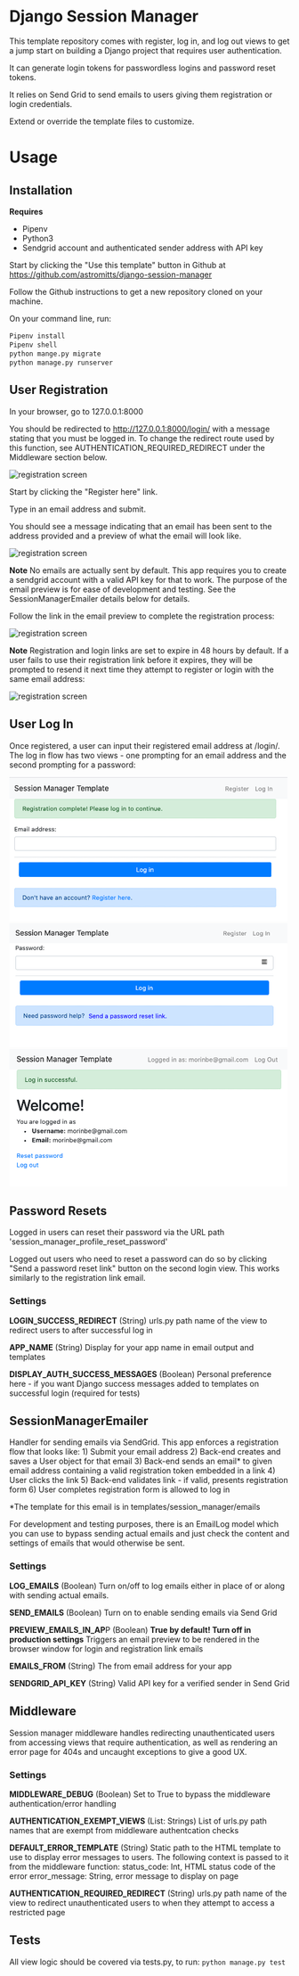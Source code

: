 # Django Session Manager
This template repository comes with register, log in,
and log out views to get a jump start on building a 
Django project that requires user authentication.

It can generate login tokens for passwordless logins 
and password reset tokens. 

It relies on Send Grid to send emails to users giving
them registration or login credentials.

Extend or override the template files to customize.

# Usage

## Installation
**Requires**
 - Pipenv
 - Python3
 - Sendgrid account and authenticated sender address with API key

Start by clicking the "Use this template" button in Github at https://github.com/astromitts/django-session-manager

Follow the Github instructions to get a new repository cloned on your machine.

On your command line, run:

```
Pipenv install
Pipenv shell
python mange.py migrate
python manage.py runserver
```

## User Registration
In your browser, go to 127.0.0.1:8000

You should be redirected to http://127.0.0.1:8000/login/ with a message stating
that you must be logged in. To change the redirect route used by this function,
see AUTHENTICATION_REQUIRED_REDIRECT under the Middleware section below. 

![registration screen](https://raw.githubusercontent.com/astromitts/django-session-manager/main/screenshots/register-1.png)

Start by clicking the "Register here" link.

Type in an email address and submit.

You should see a message indicating that an email has been sent to the address
provided and a preview of what the email will look like. 

![registration screen](https://raw.githubusercontent.com/astromitts/django-session-manager/main/screenshots/register-2.png)

**Note** No emails are actually sent by default. This app requires you to create
a sendgrid account with a valid API key for that to work. The purpose of the email
preview is for ease of development and testing. See the SessionManagerEmailer details
below for details.

Follow the link in the email preview to complete the registration process:

![registration screen](https://raw.githubusercontent.com/astromitts/django-session-manager/main/screenshots/register-3.png)

**Note** Registration and login links are set to expire in 48 hours by default. If a
user fails to use their registration link before it expires, they will be prompted to
resend it next time they attempt to register or login with the same email address:

![registration screen](https://raw.githubusercontent.com/astromitts/django-session-manager/main/screenshots/register-resend.png)


## User Log In
Once registered, a user can input their registered email address at /login/. The
log in flow has two views - one prompting for an email address and the second prompting
for a password:

![registration screen](https://raw.githubusercontent.com/astromitts/django-session-manager/main/screenshots/login-1.png)
![registration screen](https://raw.githubusercontent.com/astromitts/django-session-manager/main/screenshots/login-2.png)
![registration screen](https://raw.githubusercontent.com/astromitts/django-session-manager/main/screenshots/login-success.png)


## Password Resets
Logged in users can reset their password via the URL path 'session_manager_profile_reset_password'

Logged out users who need to reset a password can do so by clicking "Send a password reset link"
button on the second login view. This works similarly to the registration link email.


### Settings
**LOGIN_SUCCESS_REDIRECT** (String)
urls.py path name of the view to redirect users to after
successful log in

**APP_NAME** (String)
Display for your app name in email output and templates

**DISPLAY_AUTH_SUCCESS_MESSAGES** (Boolean)
Personal preference here - if you want Django success messages
added to templates on successful login (required for tests)

## SessionManagerEmailer
Handler for sending emails via SendGrid. This app enforces a
registration flow that looks like:
	1) Submit your email address
	2) Back-end creates and saves a User object for that email
	3) Back-end sends an email* to given email address containing
	   a valid registration token embedded in a link
	4) User clicks the link
	5) Back-end validates link - if valid, presents registration form
	6) User completes registration form is allowed to log in

\*The template for this email is in templates/session_manager/emails

For development and testing purposes, there is an EmailLog model
which you can use to bypass sending actual emails and just check
the content and settings of emails that would otherwise be sent.

### Settings
**LOG_EMAILS** (Boolean)
Turn on/off to log emails either in place of or along with sending
actual emails.

**SEND_EMAILS** (Boolean)
Turn on to enable sending emails via Send Grid

**PREVIEW_EMAILS_IN_AP**P (Boolean)
**True by default! Turn off in production settings**
Triggers an email preview to be rendered in the browser window for login and registration link emails

**EMAILS_FROM** (String)
The from email address for your app

**SENDGRID_API_KEY** (String)
Valid API key for a verified sender in Send Grid


## Middleware
Session manager middleware handles redirecting
unauthenticated users from accessing views that require
authentication, as well as rendering an error page for 
404s and uncaught exceptions to give a good UX.

### Settings
**MIDDLEWARE_DEBUG** (Boolean)
Set to True to bypass the middleware authentication/error 
handling

**AUTHENTICATION_EXEMPT_VIEWS** (List: Strings)
List of urls.py path names that are exempt from middleware authentcation checks

**DEFAULT_ERROR_TEMPLATE** (String)
Static path to the HTML template to use to display error
messages to users. The following context is passed to it 
from the middleware function:
status_code: Int, HTML status code of the error
error_message: String, error message to display on page

**AUTHENTICATION_REQUIRED_REDIRECT** (String)
urls.py path name of the view to redirect unauthenticated
users to when they attempt to access a restricted page

## Tests

All view logic should be covered via tests.py, to run:
`python manage.py test`

